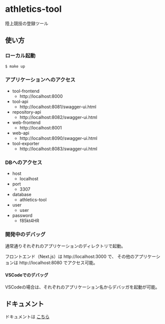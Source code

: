 # athletics-tool

陸上競技の登録ツール

## 使い方

### ローカル起動

```sh
$ make up
```

### アプリケーションへのアクセス

- tool-frontend
	- http://localhost:8000
- tool-api
	- http://localhost:8081/swagger-ui.html
- repository-api
	- http://localhost:8082/swagger-ui.html
- web-frontend
	- http://localhost:8001
- web-api
	- http://localhost:8090/swagger-ui.html
- tool-exporter
	- http://localhost:8083/swagger-ui.html

### DBへのアクセス

- host
	- localhost
- port
	- 3307
- database
	- athletics-tool
- user
	- user
- password
	- f85kt4HR

### 開発中のデバッグ

通常通りそれぞれのアプリケーションのディレクトリで起動。

フロントエンド（Next.js）は http://localhost:3000 で、
その他のアプリケーションは http://localhost:8080 でアクセス可能。

#### VSCodeでのデバッグ

VSCodeの場合は、それぞれのアプリケーション名からデバッガを起動が可能。

## ドキュメント

ドキュメントは [こちら](./docs/README.md) 
